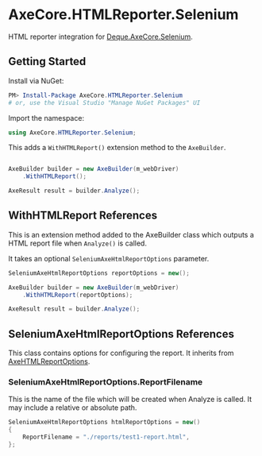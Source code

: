 # AxeCore.HTMLReporter.Selenium

HTML reporter integration for [Deque.AxeCore.Selenium](https://github.com/dequelabs/axe-core-nuget/blob/develop/packages/selenium).

## Getting Started

Install via NuGet:

```powershell
PM> Install-Package AxeCore.HTMLReporter.Selenium
# or, use the Visual Studio "Manage NuGet Packages" UI
```

Import the namespace:

```csharp
using AxeCore.HTMLReporter.Selenium;
```

This adds a `WithHTMLReport()` extension method to the `AxeBuilder`.

```csharp

AxeBuilder builder = new AxeBuilder(m_webDriver)
    .WithHTMLReport();

AxeResult result = builder.Analyze();

```

## WithHTMLReport References

This is an extension method added to the AxeBuilder class which outputs a HTML report
file when `Analyze()` is called.

It takes an optional `SeleniumAxeHtmlReportOptions` parameter.

```csharp
SeleniumAxeHtmlReportOptions reportOptions = new();

AxeBuilder builder = new AxeBuilder(m_webDriver)
    .WithHTMLReport(reportOptions);

AxeResult result = builder.Analyze();

```

## SeleniumAxeHtmlReportOptions References

This class contains options for configuring the report.
It inherits from [AxeHTMLReportOptions](../html-reporter/README.md#axehtmlreportoptions-references).

### SeleniumAxeHtmlReportOptions.ReportFilename

This is the name of the file which will be created when Analyze is called.
It may include a relative or absolute path.

```csharp
SeleniumAxeHtmlReportOptions htmlReportOptions = new()
{
    ReportFilename = "./reports/test1-report.html",
};
```